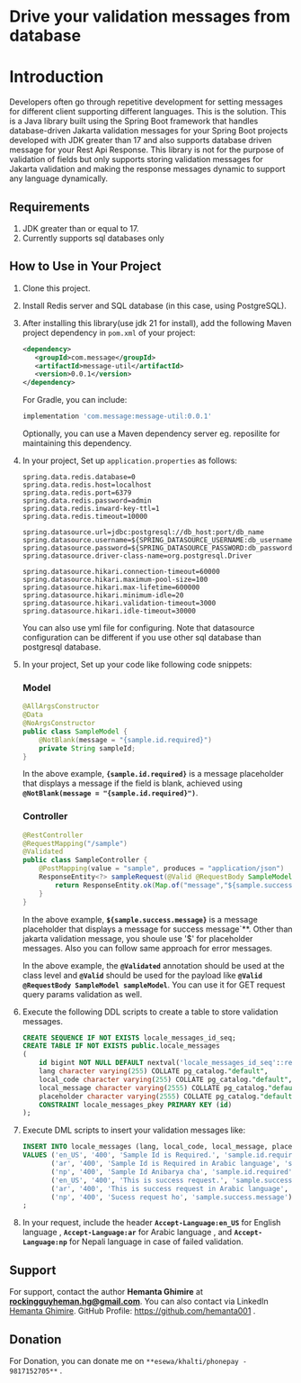 # **Drive your validation messages from database**

# Introduction
Developers often go through repetitive development for setting messages for different client supporting different languages. This is the solution.
This is a Java library built using the Spring Boot framework that handles database-driven Jakarta validation messages  for your Spring Boot projects developed 
with JDK greater than 17 and also supports database driven message for your Rest Api Response. This library is not for the purpose of validation of fields but 
only supports storing validation messages for Jakarta validation and 
making the response messages dynamic to support any language dynamically.

## Requirements

1. JDK greater than or equal to 17.
2. Currently supports sql databases only

## How to Use in Your Project

1. Clone this project.

2. Install Redis server and SQL database (in this case, using PostgreSQL).

3. After installing this library(use jdk 21 for install), add the following Maven project dependency in `pom.xml` of your project:

    ```xml
    <dependency>
       <groupId>com.message</groupId>
       <artifactId>message-util</artifactId>
       <version>0.0.1</version>
    </dependency>
    ```

   For Gradle, you can include:

    ```gradle
    implementation 'com.message:message-util:0.0.1'
    ```

   Optionally, you can use a Maven dependency server eg. reposilite for maintaining this dependency.


4. In your project, Set up `application.properties` as follows:

    ```properties
    spring.data.redis.database=0
    spring.data.redis.host=localhost
    spring.data.redis.port=6379
    spring.data.redis.password=admin
    spring.data.redis.inward-key-ttl=1
    spring.data.redis.timeout=10000
    
    spring.datasource.url=jdbc:postgresql://db_host:port/db_name
    spring.datasource.username=${SPRING_DATASOURCE_USERNAME:db_username}
    spring.datasource.password=${SPRING_DATASOURCE_PASSWORD:db_password}
    spring.datasource.driver-class-name=org.postgresql.Driver

    spring.datasource.hikari.connection-timeout=60000
    spring.datasource.hikari.maximum-pool-size=100
    spring.datasource.hikari.max-lifetime=600000
    spring.datasource.hikari.minimum-idle=20
    spring.datasource.hikari.validation-timeout=3000
    spring.datasource.hikari.idle-timeout=30000
    ```
   You can also use yml file for configuring.
   Note that datasource configuration can be different if you use other sql database than postgresql database.


5. In your project, Set up your code like following code snippets:

   ### Model

    ```java
    @AllArgsConstructor
    @Data
    @NoArgsConstructor
    public class SampleModel {
        @NotBlank(message = "{sample.id.required}")
        private String sampleId;
    }
    ```

   In the above example, **`{sample.id.required}`** is a message placeholder that displays a message if the field is blank, achieved using **`@NotBlank(message = "{sample.id.required}")`**.

   ### Controller

    ```java
    @RestController
    @RequestMapping("/sample")
    @Validated
    public class SampleController {
        @PostMapping(value = "sample", produces = "application/json")
        ResponseEntity<?> sampleRequest(@Valid @RequestBody SampleModel sampleModel) {
            return ResponseEntity.ok(Map.of("message","${sample.success.message}")).build();
        }
    }
   
    ```
   In the above example, **`${sample.success.message}`** is a message placeholder that displays a message for success message`**.
   Other than jakarta validation message, you shoule use '$' for placeholder messages.
   Also you can follow same approach for error messages.

   In the above example, the **`@Validated`** annotation should be used at the class level 
   and **`@Valid`** should be used for the payload like **`@Valid @RequestBody SampleModel sampleModel`**. 
   You can use it for GET request query params validation as well.


6. Execute the following DDL scripts to create a table to store validation messages.

    ```sql
    CREATE SEQUENCE IF NOT EXISTS locale_messages_id_seq;
    CREATE TABLE IF NOT EXISTS public.locale_messages
    (
        id bigint NOT NULL DEFAULT nextval('locale_messages_id_seq'::regclass),
        lang character varying(255) COLLATE pg_catalog."default",
        local_code character varying(255) COLLATE pg_catalog."default",
        local_message character varying(2555) COLLATE pg_catalog."default",
        placeholder character varying(2555) COLLATE pg_catalog."default",
        CONSTRAINT locale_messages_pkey PRIMARY KEY (id)
    );
    ```

7. Execute DML scripts to insert your validation messages like:

    ```sql
    INSERT INTO locale_messages (lang, local_code, local_message, placeholder)
    VALUES ('en_US', '400', 'Sample Id is Required.', 'sample.id.required'),
           ('ar', '400', 'Sample Id is Required in Arabic language', 'sample.id.required'),
           ('np', '400', 'Sample Id Anibarya cha', 'sample.id.required')
           ('en_US', '400', 'This is success request.', 'sample.success.message'),
           ('ar', '400', 'This is success request in Arabic language', 'sample.success.message'),
           ('np', '400', 'Sucess request ho', 'sample.success.message')
   ;
    ```


8. In your request, include the header **`Accept-Language:en_US`** for English language , **`Accept-Language:ar`** for Arabic language , and **`Accept-Language:np`** for Nepali language in case of failed validation.

## Support

For support, contact the author **Hemanta Ghimire** at **rockingguyheman.hg@gmail.com**. You can also contact via LinkedIn [Hemanta Ghimire](https://www.linkedin.com/in/hemanta-ghimire-23b7a4135/).
GitHub Profile: https://github.com/hemanta001 . 


## Donation

For Donation, you can donate me on `**esewa/khalti/phonepay - 9817152705**` .